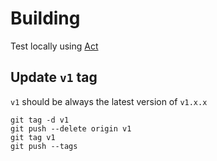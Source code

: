 # Building

Test locally using [Act](https://github.com/nektos/act)

## Update `v1` tag

`v1` should be always the latest version of `v1.x.x`

```console
git tag -d v1
git push --delete origin v1
git tag v1
git push --tags
```